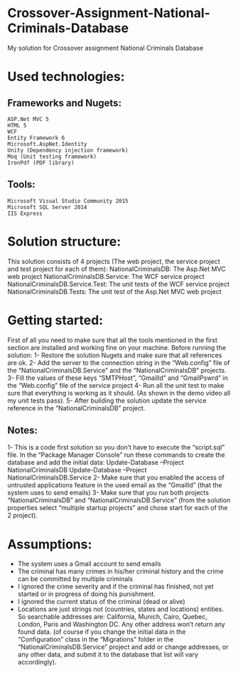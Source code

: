 # Crossover-Assignment-National-Criminals-Database
My solution for Crossover assignment National Criminals Database

# Used technologies:
## Frameworks and Nugets:
	ASP.Net MVC 5
	HTML 5
	WCF
	Entity Framework 6
	Microsoft.AspNet.Identity
	Unity (Dependency injection framework)
	Moq (Unit testing framework)
	IronPdf (PDF library)
## Tools:
	Microsoft Visual Studio Community 2015
	Microsoft SQL Server 2014
	IIS Express

# Solution structure:
This solution consists of 4 projects (The web project, the service project and test project for each of them):
NationalCriminalsDB: The Asp.Net MVC web project
NationalCriminalsDB.Service: The WCF service project
NationalCriminalsDB.Service.Test: The unit tests of the WCF service project
NationalCriminalsDB.Tests: The unit test of the Asp.Net MVC web project

# Getting started:
First of all you need to make sure that all the tools mentioned in the first section are installed and working fine on your machine.
Before running the solution:
1- Restore the solution Nugets and make sure that all references are ok.
2- Add the server to the connection string in the “Web.config” file of the “NationalCriminalsDB.Service” and the “NationalCriminalsDB” projects.
3- Fill the values of these keys “SMTPHost”, “GmailId” and “GmailPswrd” in the “Web.config” file of the service project
4- Run all the unit test to make sure that everything is working as it should. (As shown in the demo video all my unit tests pass).
5- After building the solution update the service reference in the “NationalCriminalsDB” project.
## Notes:
1-	This is a code first solution so you don’t have to execute the “script.sql” file. In the “Package Manager Console” run these commands to create the database and add the initial data:
	Update-Database –Project NationalCriminalsDB
	Update-Database –Project NationalCriminalsDB.Service
2- Make sure that you enabled the access of untrusted applications feature in the used email as the “GmailId” (that the system uses to send emails)
3- Make sure that you run both projects “NationalCriminalsDB” and “NationalCriminalsDB.Service” (from the solution properties select “multiple startup projects” and chose start for each of the 2 project).

# Assumptions:
- The system uses a Gmail account to send emails
- The criminal has many crimes in his/her criminal history and the crime can be committed by multiple criminals
- I ignored the crime severity and if the criminal has finished, not yet started or in progress of doing his punishment.
- I ignored the current status of the criminal (dead or alive)
- Locations are just strings not (countries, states and locations) entities. So searchable addresses are: California, Munich, Cairo, Quebec, London, Paris and Washington DC. Any other address won’t return any found data. (of course if you change the initial data in the “Configuration” class in the “Migrations” folder in the “NationalCriminalsDB.Service” project and add or change addresses, or any other data, and submit it to the database that list will vary accordingly).
